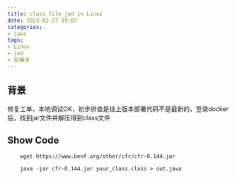 ```yaml
---
title: class file jad in Linux
date: 2023-02-27 19:07
categories:
- Java
tags:
- Linux
- jad
- 反编译
---
```


## 背景
修复工单，本地调试OK，初步排查是线上版本部署代码不是最新的，登录docker后，找到jar文件并解压得到class文件

## Show Code

``` shell
    wget https://www.benf.org/other/cfr/cfr-0.144.jar

    java -jar cfr-0.144.jar your_class.class > out.java
```
